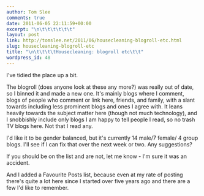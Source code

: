 ```yaml
---
author: Tom Slee
comments: true
date: 2011-06-05 22:11:59+00:00
excerpt: "\n\t\t\t\t\t\t"
layout: post
link: http://tomslee.net/2011/06/housecleaning-blogroll-etc.html
slug: housecleaning-blogroll-etc
title: "\n\t\t\t\tHousecleaning: blogroll etc\t\t"
wordpress_id: 48
---
```



				

I've tidied the place up a bit.




The blogroll (does anyone look at these any more?) was really out of date, so I binned it and made a new one. It's mainly blogs where I comment, blogs of people who comment or link here, friends, and family, with a slant towards including less prominent blogs and ones I agree with. It leans heavily towards the subject matter here (though not much technology), and I snobbishly include only blogs I am happy to tell people I read, so no trash TV blogs here. Not that I read any.




I'd like it to be gender balanced, but it's currently 14 male/7 female/ 4 group blogs. I'll see if I can fix that over the next week or two. Any suggestions?




If you should be on the list and are not, let me know - I'm sure it was an accident.




And I added a Favourite Posts list, because even at my rate of posting there's quite a lot here since I started over five years ago and there are a few I'd like to remember.


		
